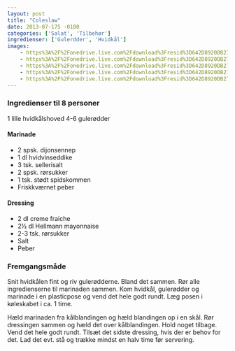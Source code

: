 ```yaml
---
layout: post
title: "Coleslaw"
date: 2013-07-175 -0100
categories: ['Salat', 'Tilbehør']
ingredienser: ['Gulerdder', 'Hvidkål']
images:
    - https%3A%2F%2Fonedrive.live.com%2Fdownload%3Fresid%3D642D8920DB2784EE!126018
    - https%3A%2F%2Fonedrive.live.com%2Fdownload%3Fresid%3D642D8920DB2784EE!126016
    - https%3A%2F%2Fonedrive.live.com%2Fdownload%3Fresid%3D642D8920DB2784EE!126017
    - https%3A%2F%2Fonedrive.live.com%2Fdownload%3Fresid%3D642D8920DB2784EE!126019
    - https%3A%2F%2Fonedrive.live.com%2Fdownload%3Fresid%3D642D8920DB2784EE!177643
---
```


### Ingredienser til 8 personer
1 lille hvidkålshoved 
4-6 gulerødder

#### Marinade
-   2 spsk. dijonsennep 
-   1 dl hvidvinseddike 
-   3 tsk. sellerisalt 
-   2 spsk. rørsukker 
-   1 tsk. stødt spidskommen 
-   Friskkværnet peber

#### Dressing
-   2 dl creme fraiche
-   2½ dl Hellmann mayonnaise 
-   2-3 tsk. rørsukker
-   Salt 
-   Peber

### Fremgangsmåde
Snit hvidkålen fint og riv gulerødderne. Bland det sammen. Rør alle ingredienserne til marinaden sammen. Kom hvidkål, gulerødder og marinade i en plasticpose og vend det hele godt rundt. Læg posen i køleskabet i ca. 1 time.

Hæld marinaden fra kålblandingen og hæld blandingen op i en skål. Rør dressingen sammen og hæld det over kålblandingen. Hold noget tilbage. Vend det hele godt rundt. Tilsæt det sidste dressing, hvis der er behov for det. Lad det evt. stå og trække mindst en halv time før servering.
